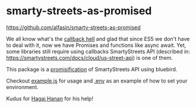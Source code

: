 # smarty-streets-as-promised

https://github.com/alfasin/smarty-streets-as-promised

We all know what's the [callback hell](http://callbackhell.com/) and glad that since ES5 we don't have to deal with it, now we have Promises and functions like async await. Yet, some libraries still require using callbacks SmartyStreets API (described in: https://smartystreets.com/docs/cloud/us-street-api) is one of them. 

This package is a [promisification](http://bluebirdjs.com/docs/api/promise.promisify.html) of SmartyStreets API using bluebird.

Checkout [example.js](middleware_example.js) for usage and [.env](.env) as an example of how to set your environment. 

Kudus for [Hagai Hanan](https://github.com/hagaihanan) for his help!
